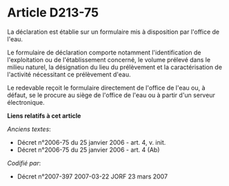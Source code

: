 # Article D213-75

La déclaration est établie sur un formulaire mis à disposition par l'office de l'eau.

Le formulaire de déclaration comporte notamment l'identification de l'exploitation ou de l'établissement concerné, le volume
prélevé dans le milieu naturel, la désignation du lieu du prélèvement et la caractérisation de l'activité nécessitant ce
prélèvement d'eau.

Le redevable reçoit le formulaire directement de l'office de l'eau ou, à défaut, se le procure au siège de l'office de l'eau
ou à partir d'un serveur électronique.

**Liens relatifs à cet article**

_Anciens textes_:

  - Décret n°2006-75 du 25 janvier 2006 - art. 4, v. init.
  - Décret n°2006-75 du 25 janvier 2006 - art. 4 (Ab)

_Codifié par_:

  - Décret n°2007-397 2007-03-22 JORF 23 mars 2007
